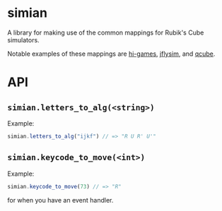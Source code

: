 simian
======

A library for making use of the common mappings for Rubik's Cube simulators.

Notable examples of these mappings are [hi-games](http://hi-games.net/cube/),
[jflysim](http://jfly.cubing.net/jflysim/qqTimer.html), and
[qcube](http://mzrg.com/js/qcube-v2.html).

# API

## `simian.letters_to_alg(<string>)`

Example:
```javascript
simian.letters_to_alg("ijkf") // => "R U R' U'"
```

## `simian.keycode_to_move(<int>)`

Example:
```javascript
simian.keycode_to_move(73) // => "R"
```

for when you have an event handler.
